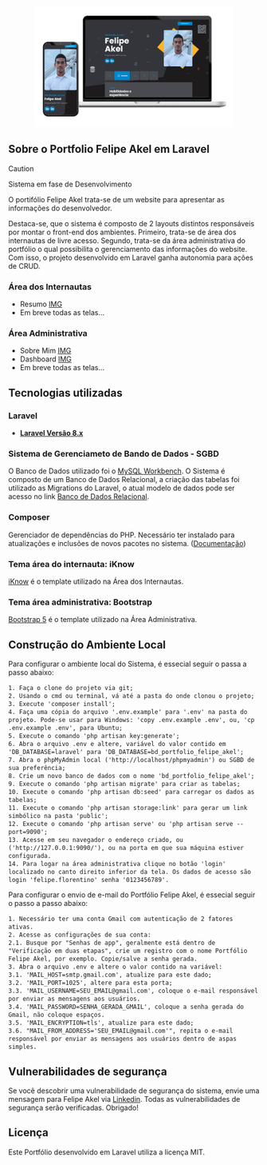 <p align="center"><img src="public/readme/desktop-mobile.png" width="400"></p>

## Sobre o Portfolio Felipe Akel em Laravel

> [!CAUTION]
> Sistema em fase de Desenvolvimento

O portifólio Felipe Akel trata-se de um website para apresentar as informações do desenvolvedor. 

Destaca-se, que o sistema é composto de 2 layouts distintos responsáveis por montar o front-end dos ambientes. Primeiro, trata-se de área dos internautas de livre acesso. Segundo, trata-se da área administrativa do portfólio o qual possibilita o gerenciamento das informações do website. Com isso, o projeto desenvolvido em Laravel ganha autonomia para ações de CRUD. 

### Área dos Internautas
- Resumo [IMG](public/readme/resumo.png)
- Em breve todas as telas...

### Área Administrativa
- Sobre Mim [IMG](public/readme/sobre-mim.png)
- Dashboard [IMG](public/readme/cadastro-portfolio.png)
- Em breve todas as telas...

## Tecnologias utilizadas

### Laravel
- **[Laravel Versão 8.x](https://laravel.com/docs/8.x)**

### Sistema de Gerenciameto de Bando de Dados - SGBD
O Banco de Dados utilizado foi o [MySQL Workbench](https://www.mysql.com/products/workbench/). O Sistema é composto de um Banco de Dados Relacional, a criação das tabelas foi utilizado as Migrations do Laravel, o atual modelo de dados pode ser acesso no link [Banco de Dados Relacional](public/readme/banco-relacional.png).

### Composer
Gerenciador de dependências do PHP. Necessário ter instalado para atualizações e inclusões de novos pacotes no sistema.
([Documentação](https://getcomposer.org/))

### Tema área do internauta: iKnow
[iKnow](https://themeforest.net/item/iknow-cv-resume-template/34225451) é o template utilizado na Área dos Internautas.

### Tema área administrativa: Bootstrap
[Bootstrap 5](https://getbootstrap.com/) é o template utilizado na Área Administrativa.


## Construção do Ambiente Local

Para configurar o ambiente local do Sistema, é essecial seguir o passa a passo abaixo:

    1. Faça o clone do projeto via git;
    2. Usando o cmd ou terminal, vá até a pasta do onde clonou o projeto;
    3. Execute 'composer install';
    4. Faça uma cópia do arquivo '.env.example' para '.env' na pasta do projeto. Pode-se usar para Windows: 'copy .env.example .env', ou, 'cp .env.example .env', para Ubuntu;
    5. Execute o comando 'php artisan key:generate';
    6. Abra o arquivo .env e altere, variável do valor contido em 'DB_DATABASE=laravel' para 'DB_DATABASE=bd_portfolio_felipe_akel';
    7. Abra o phpMyAdmin local ('http://localhost/phpmyadmin') ou SGBD de sua preferência;
    8. Crie um novo banco de dados com o nome 'bd_portfolio_felipe_akel';
    9. Execute o comando 'php artisan migrate' para criar as tabelas;
    10. Execute o comando 'php artisan db:seed' para carregar os dados as tabelas;
    11. Execute o comando 'php artisan storage:link' para gerar um link simbólico na pasta 'public';
    12. Execute o comando 'php artisan serve' ou 'php artisan serve --port=9090';
    13. Acesse em seu navegador o endereço criado, ou ('http://127.0.0.1:9090/'), ou na porta em que sua máquina estiver configurada.
    14. Para logar na área administrativa clique no botão 'login' localizado no canto direito inferior da tela. Os dados de acesso são login 'felipe.florentino' senha '0123456789'. 

Para configurar o envio de e-mail do Portfólio Felipe Akel, é essecial seguir o passo a passo abaixo:

    1. Necessário ter uma conta Gmail com autenticação de 2 fatores ativas.
    2. Acesse as configurações de sua conta:
    2.1. Busque por "Senhas de app", geralmente está dentro de "Verificação em duas etapas", crie um registro com o nome Portfólio Felipe Akel, por exemplo. Copie/salve a senha gerada.
    3. Abra o arquivo .env e altere o valor contido na variável:
    3.1. 'MAIL_HOST=smtp.gmail.com', atualize para este dado;
    3.2. 'MAIL_PORT=1025', altere para esta porta;
    3.3. 'MAIL_USERNAME=SEU_EMAIL@gmail.com', coloque o e-mail responsável por enviar as mensagens aos usuários.
    3.4. 'MAIL_PASSWORD=SENHA_GERADA_GMAIL', coloque a senha gerada do Gmail, não coloque espaços.
    3.5. 'MAIL_ENCRYPTION=tls', atualize para este dado;
    3.6. "MAIL_FROM_ADDRESS='SEU_EMAIL@gmail.com'", repita o e-mail responsável por enviar as mensagens aos usuários dentro de aspas simples.
    

## Vulnerabilidades de segurança

Se você descobrir uma vulnerabilidade de segurança do sistema, envie uma mensagem para Felipe Akel via [Linkedin](https://www.linkedin.com/in/felipe-akel-carvalho-florentino-009412135/). Todas as vulnerabilidades de segurança serão verificadas. Obrigado!


## Licença

Este Portfólio desenvolvido em Laravel utiliza a licença MIT.
